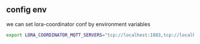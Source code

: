 
## config env

we can set lora-coordinator conf by environment variables


```bash
export LORA_COORDINATOR_MQTT_SERVERS="tcp://localhost:1883,tcp://localhost:1884"
```

